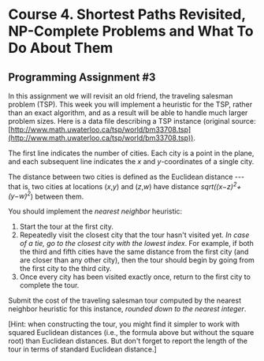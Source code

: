 # Course 4. Shortest Paths Revisited, NP-Complete Problems and What To Do About Them

## Programming Assignment #3
In this assignment we will revisit an old friend, the traveling salesman problem (TSP). This week you will implement a heuristic for the TSP, rather than an exact algorithm, and as a result will be able to handle much larger problem sizes. Here is a data file describing a TSP instance (original source: [http://www.math.uwaterloo.ca/tsp/world/bm33708.tsp](http://www.math.uwaterloo.ca/tsp/world/bm33708.tsp)).

The first line indicates the number of cities. Each city is a point in the plane, and each subsequent line indicates the _x_ and _y_-coordinates of a single city.

The distance between two cities is defined as the Euclidean distance --- that is, two cities at locations (_x_,_y_) and (_z_,_w_) have distance _sqrt((x−z)<sup>2</sup>+(y−w)<sup>2</sup>_) between them.

You should implement the _nearest neighbor_ heuristic:

 1. Start the tour at the first city.
 2. Repeatedly visit the closest city that the tour hasn't visited yet. _In case of a tie, go to the closest city with the lowest index_. For example, if both the third and fifth cities have the same distance from the first city (and are closer than any other city), then the tour should begin by going from the first city to the third city.
 3. Once every city has been visited exactly once, return to the first city to complete the tour.

Submit the cost of the traveling salesman tour computed by the nearest neighbor heuristic for this instance, _rounded down to the nearest integer_.

[Hint: when constructing the tour, you might find it simpler to work with squared Euclidean distances (i.e., the formula above but without the square root) than Euclidean distances. But don't forget to report the length of the tour in terms of standard Euclidean distance.]
